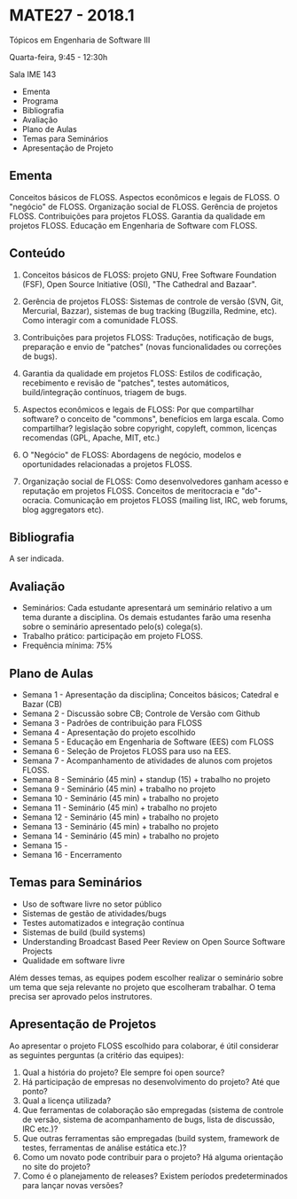 # MATE27 - 2018.1
Tópicos em Engenharia de Software III

Quarta-feira, 9:45 - 12:30h

Sala IME 143

- Ementa
- Programa
- Bibliografia
- Avaliação
- Plano de Aulas
- Temas para Seminários 
- Apresentação de Projeto

## Ementa

Conceitos básicos de FLOSS. Aspectos econômicos e legais de FLOSS. O "negócio" de FLOSS. Organização social de FLOSS. Gerência de projetos FLOSS. Contribuições para projetos FLOSS. Garantia da qualidade em projetos FLOSS. Educação em Engenharia de Software com FLOSS.

## Conteúdo

1. Conceitos básicos de FLOSS: projeto GNU, Free Software Foundation (FSF), Open Source Initiative (OSI), 
"The Cathedral and Bazaar". 

2. Gerência de projetos FLOSS: Sistemas de controle de versão (SVN, Git, Mercurial, Bazzar), sistemas de bug tracking (Bugzilla, Redmine, etc). Como interagir com a comunidade FLOSS.
   
3. Contribuições para projetos FLOSS: Traduções, notificação de bugs, preparação e envio de "patches" (novas funcionalidades ou correções de bugs).

4. Garantia da qualidade em projetos FLOSS: Estilos de codificação, recebimento e revisão de "patches", testes automáticos, build/integração contínuos, triagem de bugs.

5. Aspectos econômicos e legais de FLOSS: Por que compartilhar software? o conceito de "commons", benefícios em larga escala. 
Como compartilhar? legislação sobre copyright, copyleft, common, licenças recomendas (GPL, Apache, MIT, etc.)

6. O "Negócio" de FLOSS: Abordagens de negócio, modelos e oportunidades relacionadas a projetos FLOSS.

7. Organização social de FLOSS: Como desenvolvedores ganham acesso e reputação em projetos FLOSS. Conceitos de meritocracia e "do"-ocracia. Comunicação em projetos FLOSS (mailing list, IRC, web forums, blog aggregators etc).

## Bibliografia

A ser indicada.

## Avaliação
+ Seminários: Cada estudante apresentará um seminário relativo a um tema durante a disciplina. Os demais estudantes farão uma resenha sobre o seminário apresentado pelo(s) colega(s).
+ Trabalho prático: participação em projeto FLOSS.
+ Frequência mínima: 75%

## Plano de Aulas

* Semana 1 - Apresentação da disciplina; Conceitos básicos; Catedral e Bazar (CB)
* Semana 2 - Discussão sobre CB; Controle de Versão com Github
* Semana 3 - Padrões de contribuição para FLOSS 
* Semana 4 - Apresentação do projeto escolhido
* Semana 5 - Educação em Engenharia de Software (EES) com FLOSS
* Semana 6 - Seleção de Projetos FLOSS para uso na EES.
* Semana 7 - Acompanhamento de atividades de alunos com projetos FLOSS.
* Semana 8 - Seminário (45 min) + standup (15) + trabalho no projeto
* Semana 9 - Seminário (45 min) + trabalho no projeto
* Semana 10 - Seminário (45 min) + trabalho no projeto
* Semana 11 - Seminário (45 min) + trabalho no projeto
* Semana 12 - Seminário (45 min) + trabalho no projeto
* Semana 13 - Seminário (45 min) + trabalho no projeto
* Semana 14 - Seminário (45 min) + trabalho no projeto
* Semana 15 - 
* Semana 16 - Encerramento

## Temas para Seminários

* Uso de software livre no setor público 
* Sistemas de gestão de atividades/bugs
* Testes automatizados e integração contínua 
* Sistemas de build (build systems) 
* Understanding Broadcast Based Peer Review on Open Source Software Projects
* Qualidade em software livre

Além desses temas, as equipes podem escolher realizar o seminário sobre um tema que seja relevante no projeto que escolheram trabalhar. O tema precisa ser aprovado pelos instrutores.

## Apresentação de Projetos

Ao apresentar o projeto FLOSS escolhido para colaborar, é útil considerar as seguintes perguntas (a critério das equipes):

1. Qual a história do projeto? Ele sempre foi open source?
2. Há participação de empresas no desenvolvimento do projeto? Até que ponto?
3. Qual a licença utilizada?
4. Que ferramentas de colaboração são empregadas (sistema de controle de versão, sistema de acompanhamento de bugs, lista de discussão, IRC etc.)?
5. Que outras ferramentas são empregadas (build system, framework de testes, ferramentas de análise estática etc.)?
6. Como um novato pode contribuir para o projeto? Há alguma orientação no site do projeto?
7. Como é o planejamento de releases? Existem períodos predeterminados para lançar novas versões?
